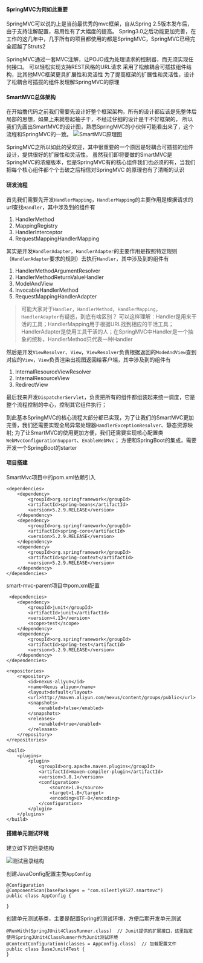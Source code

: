 #### SpringMVC为何如此重要
SpringMVC可以说的上是当前最优秀的mvc框架，自从Spring 2.5版本发布后，由于支持注解配置，易用性有了大幅度的提高。
Spring3.0之后功能更加完善，在工作的这几年中，几乎所有的项目都使用的都是SpringMVC，SpringMVC已经完全超越了Struts2

SpringMVC通过一套MVC注解，让POJO成为处理请求的控制器，而无须实现任何接口。
可以轻松实现支持REST风格的URL请求
采用了松散耦合可插拔组件结构，比其他MVC框架更具扩展性和灵活性
为了提高框架的扩展性和灵活性，设计了松耦合可插拔的组件发理解SpringMVC的原理

#### SmartMVC总体架构
在开始撸代码之前我们需要先设计好整个框架架构，所有的设计都应该是先整体后局部的思想，如果上来就卷起袖子干，不经过仔细的设计是干不好框架的，
所以我们先画出SmartMVC的设计图，熟悉SpringMVC的小伙伴可能看出来了，这个流程和SpringMVC的一致。
![SmartMVC原理图](https://image-static.segmentfault.com/228/772/2287721208-5fbfce05acfeb_articlex)

SpringMVC之所以如此的受欢迎，其中很重要的一个原因是轻耦合可插拔的组件设计，提供很好的扩展性和灵活性。
虽然我们即将要做的SmartMVC是SpringMVC的浓缩版本，但是SpringMVC有的核心组件我们也必须的有，当我们把每个核心组件都个个击破之后相信对SpringMVC
的原理也有了清晰的认识

#### 研发流程
首先我们需要先开发`HandlerMapping`，`HandlerMapping`的主要作用是根据请求的url查找`Handler`，其中涉及到的组件有
1. HandlerMethod
2. MappingRegistry
3. HandlerInterceptor
4. RequestMappingHandlerMapping

其实是开发`HandlerAdapter`，`HandlerAdapter`的主要作用是按照特定规则（`HandlerAdapter`要求的规则）去执行`Handler`，其中涉及到的组件有
1. HandlerMethodArgumentResolver
2. HandlerMethodReturnValueHandler
3. ModelAndView
4. InvocableHandlerMethod
5. RequestMappingHandlerAdapter

> 可能大家对于`Handler`，`HandlerMethod`，`HandlerMapping`，`HandlerAdapter`有疑惑，到底有啥区别？
可以这样理解：Handler是用来干活的工具；HandlerMapping用于根据URL找到相应的干活工具；HandlerAdapter是使用工具干活的人；在SpringMVC中Handler是一个抽象的统称，HandlerMethod只代表一种Handler

然后是开发`ViewResolver`、`View`，`ViewResolver`负责根据返回的`ModeAndView`查到对应的`View`，`View`负责渲染出视图返回给客户端，其中涉及到的组件有
1. InternalResourceViewResolver
2. InternalResourceView
3. RedirectView

最后我来开发`DispatcherServlet`，负责把所有的组件都组装起来统一调度，它是整个流程控制的中心，控制其它组件执行；

到此基本SpringMVC的核心流程大部分都已实现，为了让我们的SmartMVC更加完善，我们还需要实现全局异常处理器`HandlerExceptionResolver`、静态资源映射;
为了让SmartMVC的使用更加方便，我们还需要实现核心配置类`WebMvcConfigurationSupport`、`EnableWebMvc`；
方便和SpringBoot的集成，需要开发一个SpringBoot的starter


#### 项目搭建

SmartMvc项目中的pom.xml依赖引入

```
<dependencies>
    <dependency>
        <groupId>org.springframework</groupId>
        <artifactId>spring-beans</artifactId>
        <version>5.2.9.RELEASE</version>
    </dependency>
    <dependency>
        <groupId>org.springframework</groupId>
        <artifactId>spring-core</artifactId>
        <version>5.2.9.RELEASE</version>
    </dependency>
    <dependency>
        <groupId>org.springframework</groupId>
        <artifactId>spring-context</artifactId>
        <version>5.2.9.RELEASE</version>
    </dependency>
</dependencies>
```

smart-mvc-parent项目中pom.xml配置

```
 <dependencies>
    <dependency>
        <groupId>junit</groupId>
        <artifactId>junit</artifactId>
        <version>4.13</version>
        <scope>test</scope>
    </dependency>
    <dependency>
        <groupId>org.springframework</groupId>
        <artifactId>spring-test</artifactId>
        <version>5.2.9.RELEASE</version>
    </dependency>
</dependencies>

<repositories>
    <repository>
        <id>nexus-aliyun</id>
        <name>Nexus aliyun</name>
        <layout>default</layout>
        <url>http://maven.aliyun.com/nexus/content/groups/public</url>
        <snapshots>
            <enabled>false</enabled>
        </snapshots>
        <releases>
            <enabled>true</enabled>
        </releases>
    </repository>
</repositories>

<build>
    <plugins>
        <plugin>
            <groupId>org.apache.maven.plugins</groupId>
            <artifactId>maven-compiler-plugin</artifactId>
            <version>3.8.1</version>
            <configuration>
                <source>1.8</source>
                <target>1.8</target>
                <encoding>UTF-8</encoding>
            </configuration>
        </plugin>
    </plugins>
</build>
```


#### 搭建单元测试环境
建立如下的目录结构

![测试目录结构](https://image-static.segmentfault.com/105/793/1057935185-5fc2523435782_articlex)

创建JavaConfig配置主类`AppConfig`

```
@Configuration
@ComponentScan(basePackages = "com.silently9527.smartmvc")
public class AppConfig {

}
```

创建单元测试基类，主要是配置Spring的测试环境，方便后期开发单元测试

```
@RunWith(SpringJUnit4ClassRunner.class)  // Junit提供的扩展接口，这里指定使用SpringJUnit4ClassRunner作为Junit测试环境
@ContextConfiguration(classes = AppConfig.class)  // 加载配置文件
public class BaseJunit4Test {
}
```

